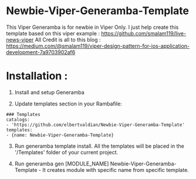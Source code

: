 # Newbie-Viper-Generamba-Template
This Viper Generamba is for newbie in Viper Only. I just help create this template based on this viper example :
https://github.com/smalam119/live-news-viper
All Credit is all to this blog : 
https://medium.com/@smalam119/viper-design-pattern-for-ios-application-development-7a9703902af6

# Installation : 
1. Install and setup Generamba

2. Update templates section in your Rambafile:

```
### Templates
catalogs:
- 'https://github.com/elbertvaldian/Newbie-Viper-Generamba-Template'
templates:
- {name: Newbie-Viper-Generamba-Template}
```

3. Run generamba template install. All the templates will be placed in the '/Templates' folder of your current project.

4. Run generamba gen [MODULE_NAME] Newbie-Viper-Generamba-Template - It creates module with specific name from specific template.
